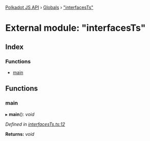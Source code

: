 [Polkadot JS API](../README.md) › [Globals](../globals.md) › ["interfacesTs"](_interfacests_.md)

# External module: "interfacesTs"

## Index

### Functions

* [main](_interfacests_.md#main)

## Functions

###  main

▸ **main**(): *void*

*Defined in [interfacesTs.ts:12](https://github.com/jak-pan/api/blob/bc94e95733/packages/typegen/src/interfacesTs.ts#L12)*

**Returns:** *void*
